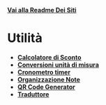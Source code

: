 **[Vai alla Readme Dei Siti](../Readme.md)**

# Utilità

- **[Calcolatore di Sconto](Calcolo_Costo_Scontato)**
- **[Conversioni unità di misura](Convertitore_unità_di_Misura)**
- **[Cronometro timer](Cronometro_timer)**
- **[Organizzazione Note](Organizzazione_Note)**
- **[QR Code Generator](QR_Code_Generator)**
- **[Traduttore](Traduttore)**
